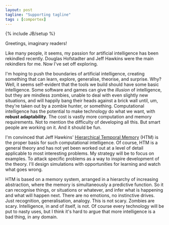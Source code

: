 ```yaml
---
layout: post
tagline: "Supporting tagline"
tags : [comportex]
---
```

{% include JB/setup %}


Greetings, imaginary readers!

Like many people, it seems, my passion for artificial intelligence has
been rekindled recently. Douglas Hofstadter and Jeff Hawkins were the
main rekindlers for me. Now I've set off exploring.

I'm hoping to push the boundaries of artificial intelligence, creating
something that can learn, explore, generalise, theorise, and surprise.
Why? Well, it seems self-evident that the tools we build should have
some basic intelligence. Some software and games can give the
*illusion* of intelligence, but they are mindless zombies, unable to
deal with even slightly new situations, and will happily bang their
heads against a brick wall until, um, they're taken out by a zombie
hunter, or something. Computational intelligence has the potential to
make technology do what we want, with **robust adaptability**. The
cost is vastly more computation and memory requirements. Not to
mention the difficulty of developing all this. But smart people are
working on it. And it should be fun.

I'm convinced that Jeff Hawkins' [Hierarchical Temporal
Memory](https://numenta.com/technology/) (HTM) is the proper basis for
such computational intelligence. Of course, HTM is a general theory
and has not yet been worked out at a level of detail applicable to
most interesting problems. My strategy will be to focus on examples.
To attack specific problems as a way to inspire development of the
theory. I'll design simulations with opportunities for learning and
watch what goes wrong.

HTM is based on a memory system, arranged in a hierarchy of increasing
abstraction, where the memory is simultaneously a predictive function.
So it can recognise things, or situations or whatever, and infer what
is happening and what will happen next. There are no emotions, no
instinctive drives. Just recognition, generalisation, analogy. This is
not scary. Zombies are scary. Intelligence, in and of itself, is not.
Of course every technology will be put to nasty uses, but I think it's
hard to argue that more intelligence is a bad thing, in any domain.
